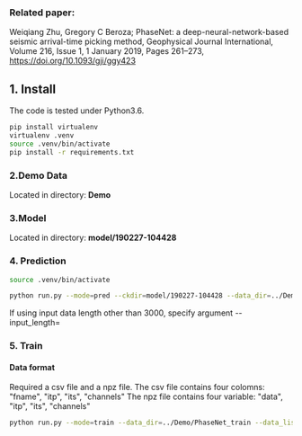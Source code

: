 ### Related paper:
Weiqiang Zhu, Gregory C Beroza; PhaseNet: a deep-neural-network-based seismic arrival-time picking method, Geophysical Journal International, Volume 216, Issue 1, 1 January 2019, Pages 261–273, https://doi.org/10.1093/gji/ggy423

## 1. Install
The code is tested under Python3.6.

```bash
pip install virtualenv
virtualenv .venv
source .venv/bin/activate
pip install -r requirements.txt
```

### 2.Demo Data

Located in directory: **Demo**

### 3.Model
Located in directory: **model/190227-104428**

### 4. Prediction
~~~bash
source .venv/bin/activate
~~~
~~~bash
python run.py --mode=pred --ckdir=model/190227-104428 --data_dir=../Demo/PhaseNet_test --data_list=../Demo/PhaseNet_test.csv --output_dir=../output --plot_figure --save_result
~~~

If using input data length other than 3000, specify argument --input_length=

### 5. Train

#### Data format
Required a csv file and a npz file.
The csv file contains four colomns: "fname", "itp", "its", "channels"
The npz file contains four variable: "data", "itp", "its", "channels"

~~~bash
python run.py --mode=train --data_dir=../Demo/PhaseNet_train --data_list=../Demo/PhaseNet_train.csv --batch_size=20
~~~